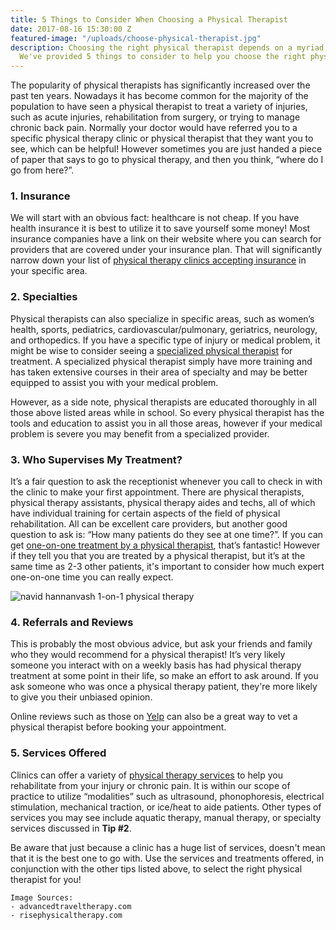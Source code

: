 ```yaml
---
title: 5 Things to Consider When Choosing a Physical Therapist
date: 2017-08-16 15:30:00 Z
featured-image: "/uploads/choose-physical-therapist.jpg"
description: Choosing the right physical therapist depends on a myriad of factors.
  We've provided 5 things to consider to help you choose the right physical therapist.
---
```


The popularity of physical therapists has significantly increased over the past ten years. Nowadays it has become common for the majority of the population to have seen a physical therapist to treat a variety of injuries, such as acute injuries, rehabilitation from surgery, or trying to manage chronic back pain. Normally your doctor would have referred you to a specific physical therapy clinic or physical therapist that they want you to see, which can be helpful! However sometimes you are just handed a piece of paper that says to go to physical therapy, and then you think, “where do I go from here?”.

### 1. Insurance

We will start with an obvious fact: healthcare is not cheap. If you have health insurance it is best to utilize it to save yourself some money! Most insurance companies have a link on their website where you can search for providers that are covered under your insurance plan. That will significantly narrow down your list of [physical therapy clinics accepting insurance](/insurance) in your specific area.

### 2. Specialties

Physical therapists can also specialize in specific areas, such as women’s health, sports, pediatrics, cardiovascular/pulmonary, geriatrics, neurology, and orthopedics. If you have a specific type of injury or medical problem, it might be wise to consider seeing a [specialized physical therapist](/staff) for treatment. A specialized physical therapist simply have more training and has taken extensive courses in their area of specialty and may be better equipped to assist you with your medical problem.

However, as a side note, physical therapists are educated thoroughly in all those above listed areas while in school. So every physical therapist has the tools and education to assist you in all those areas, however if your medical problem is severe you may benefit from a specialized provider. 

### 3. Who Supervises My Treatment?

It’s a fair question to ask the receptionist whenever you call to check in with the clinic to make your first appointment. There are physical therapists, physical therapy assistants, physical therapy aides and techs, all of which have individual training for certain aspects of the field of physical rehabilitation. All can be excellent care providers, but another good question to ask is: “How many patients do they see at one time?”. If you can get [one-on-one treatment by a physical therapist](/), that’s fantastic! However if they tell you that you are treated by a physical therapist, but it’s at the same time as 2-3 other patients, it's important to consider how much expert one-on-one time you can really expect.

![navid hannanvash 1-on-1 physical therapy](https://www.risephysicaltherapy.com/img/services/injury-prevention.jpg)

### 4. Referrals and Reviews

This is probably the most obvious advice, but ask your friends and family who they would recommend for a physical therapist! It’s very likely someone you interact with on a weekly basis has had physical therapy treatment at some point in their life, so make an effort to ask around. If you ask someone who was once a physical therapy patient, they're more likely to give you their unbiased opinion.

Online reviews such as those on [Yelp](https://www.yelp.com/biz/silver-strand-physical-therapy-imperial-beach) can also be a great way to vet a physical therapist before booking your appointment. 

### 5. Services Offered

Clinics can offer a variety of [physical therapy services](/services) to help you rehabilitate from your injury or chronic pain. It is within our scope of practice to utilize “modalities” such as ultrasound, phonophoresis, electrical stimulation, mechanical traction, or ice/heat to aide patients. Other types of services you may see include aquatic therapy, manual therapy, or specialty services discussed in **Tip #2**.

Be aware that just because a clinic has a huge list of services, doesn't mean that it is the best one to go with. Use the services and treatments offered, in conjunction with the other tips listed above, to select the right physical therapist for you!

```
Image Sources:
- advancedtraveltherapy.com
- risephysicaltherapy.com
```